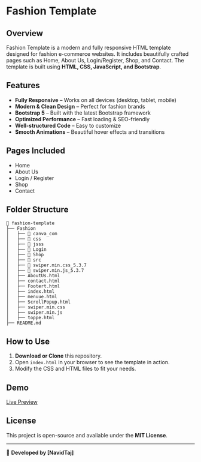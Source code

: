 # Fashion Template

&#x20;

## Overview

Fashion Template is a modern and fully responsive HTML template designed for fashion e-commerce websites. It includes beautifully crafted pages such as Home, About Us, Login/Register, Shop, and Contact. The template is built using **HTML, CSS, JavaScript, and Bootstrap**.

## Features

- **Fully Responsive** – Works on all devices (desktop, tablet, mobile)
- **Modern & Clean Design** – Perfect for fashion brands
- **Bootstrap 5** – Built with the latest Bootstrap framework
- **Optimized Performance** – Fast loading & SEO-friendly
- **Well-structured Code** – Easy to customize
- **Smooth Animations** – Beautiful hover effects and transitions

## Pages Included

- Home
- About Us
- Login / Register
- Shop
- Contact

## Folder Structure

```
📂 fashion-template
├── Fashion
│   ├── 📂 canva_com
│   ├── 📂 css
│   ├── 📂 jsss
│   ├── 📂 Login
│   ├── 📂 Shop
│   ├── 📂 src
│   ├── 📂 swiper.min.css_5.3.7
│   ├── 📂 swiper.min.js_5.3.7
│   ├── AboutUs.html
│   ├── contact.html
│   ├── Footert.html
│   ├── index.html
│   ├── menuue.html
│   ├── ScrollPopup.html
│   ├── swiper.min.css
│   ├── swiper.min.js
│   ├── toppe.html
├── README.md
```

## How to Use

1. **Download or Clone** this repository.
2. Open `index.html` in your browser to see the template in action.
3. Modify the CSS and HTML files to fit your needs.

## Demo

[Live Preview](link-to-netlify-demo)&#x20;

## License

This project is open-source and available under the **MIT License**.

---

🚀 **Developed by [NavidTaj]**
